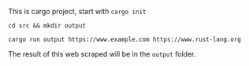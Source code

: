 This is cargo project, start with `cargo init`

```
cd src && mkdir output
```

```
cargo run output https://www.example.com https://www.rust-lang.org
```

The result of this web scraped will be in the `output` folder.
